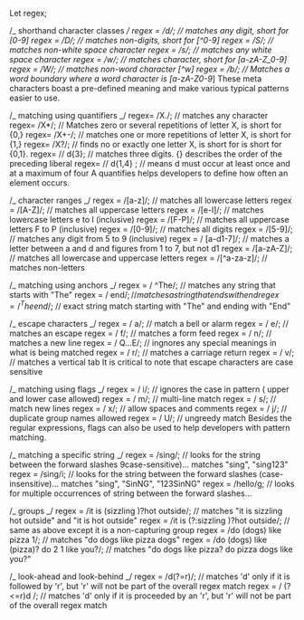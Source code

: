 Let regex;

/_ shorthand character classes _/
regex = /d/; // matches any digit, short for [0-9]
regex = /D/; // matches non-digits, short for [^0-9]
regex = /S/; // matches non-white space character
regex = /s/; // matches any white space character
regex = /w/; // matches character, short for [a-zA-Z_0-9]
regex = /W/; // matches non-word character [^w]
regex = /b/; // Matches a word boundary where a word character is [a-zA-Z0-9_]
These meta characters boast a pre-defined meaning and make various typical patterns easier to use.

/_ matching using quantifiers _/
regex= /X./; // matches any character
regex= /X\*/; // Matches zero or several repetitions of letter X, is short for {0,}
regex= /X+-/; // matches one or more repetitions of letter X, is short for {1,}
regex= /X?/; // finds no or exactly one letter X, is short for is short for {0,1}.
regex= // d{3}; // matches three digits. {} describes the order of the preceding liberal
regex= // d{1,4} ; // means d must occur at least once and at a maximum of four
A quantifies helps developers to define how often an element occurs.

/_ character ranges _/
regex = /[a-z]/; // matches all lowercase letters
regex = /[A-Z]/; // matches all uppercase letters
regex = /[e-l]/; // matches lowercase letters e to l (inclusive)
regex = /[F-P]/; // matches all uppercase letters F to P (inclusive)
regex = /[0-9]/; // matches all digits
regex = /[5-9]/; // matches any digit from 5 to 9 (inclusive)
regex = / [a-d1-7]/; // matches a letter between a and d and figures from 1 to 7, but not d1
regex = /[a-zA-Z]/; // matches all lowercase and uppercase letters
regex = /[^a-za-z]/; // matches non-letters

/_ matching using anchors _/
regex = / ^The/; // matches any string that starts with "The"
regex = / end$/; // matches a string that ends with end
regex = / ^The end$/; // exact string match starting with "The" and ending with "End"

/_ escape characters _/
regex = / a/; // match a bell or alarm
regex = / e/; // matches an escape
regex = / f/; // matches a form feed
regex = / n/; // matches a new line
regex = / Q…E/; // ingnores any special meanings in what is being matched
regex = / r/; // matches a carriage return
regex = / v/; // matches a vertical tab
It is critical to note that escape characters are case sensitive

/_ matching using flags _/
regex = / i/; // ignores the case in pattern ( upper and lower case allowed)
regex = / m/; // multi-line match
regex = / s/; // match new lines
regex = / x/; // allow spaces and comments
regex = / j/; // duplicate group names allowed
regex = / U/; // ungreedy match
Besides the regular expressions, flags can also be used to help developers with pattern matching.

/_ matching a specific string _/
regex = /sing/; // looks for the string between the forward slashes 9case-sensitive)… matches "sing", "sing123"
regex = /sing/i; // looks for the string between the forward slashes (case-insensitive)... matches "sing", "SinNG", "123SinNG"
regex = /hello/g; // looks for multiple occurrences of string between the forward slashes...

/_ groups _/
regex = /it is (sizzling )?hot outside/; // matches "it is sizzling hot outside" and "it is hot outside"
regex = /it is (?:sizzling )?hot outside/; // same as above except it is a non-capturing group
regex = /do (dogs) like pizza 1/; // matches "do dogs like pizza dogs"
regex = /do (dogs) like (pizza)? do 2 1 like you?/; // matches "do dogs like pizza? do pizza dogs like you?"

/_ look-ahead and look-behind _/
regex = /d(?=r)/; // matches 'd' only if it is followed by 'r', but 'r' will not be part of the overall regex match
regex = / (?<=r)d /; // matches 'd' only if it is proceeded by an 'r', but 'r' will not be part of the overall regex match
